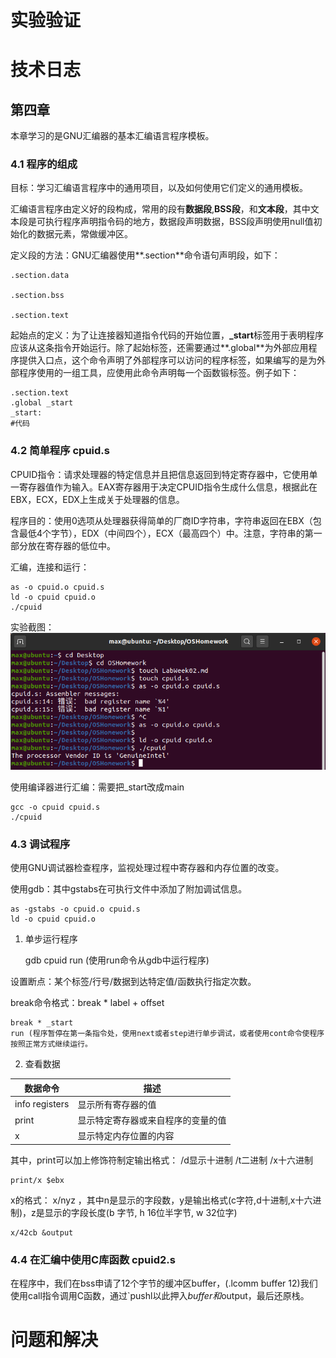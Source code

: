 # 实验验证

# 技术日志

## 第四章

本章学习的是GNU汇编器的基本汇编语言程序模板。

### 4.1 程序的组成

目标：学习汇编语言程序中的通用项目，以及如何使用它们定义的通用模板。

汇编语言程序由定义好的段构成，常用的段有**数据段**,**BSS段**，和**文本段**，其中文本段是可执行程序声明指令码的地方，数据段声明数据，BSS段声明使用null值初始化的数据元素，常做缓冲区。

定义段的方法：GNU汇编器使用**.section**命令语句声明段，如下：

	.section.data
	
	.section.bss
	
	.section.text
	
起始点的定义：为了让连接器知道指令代码的开始位置，**_start**标签用于表明程序应该从这条指令开始运行。除了起始标签，还需要通过**.global**为外部应用程序提供入口点，这个命令声明了外部程序可以访问的程序标签，如果编写的是为外部程序使用的一组工具，应使用此命令声明每一个函数锻标签。例子如下：

	.section.text
	.global _start
	_start:
	#代码
	
### 4.2 简单程序 cpuid.s

CPUID指令：请求处理器的特定信息并且把信息返回到特定寄存器中，它使用单一寄存器值作为输入。EAX寄存器用于决定CPUID指令生成什么信息，根据此在EBX，ECX，EDX上生成关于处理器的信息。
	
程序目的：使用0选项从处理器获得简单的厂商ID字符串，字符串返回在EBX（包含最低4个字节），EDX（中间四个），ECX（最高四个）中。注意，字符串的第一部分放在寄存器的低位中。

汇编，连接和运行：

	as -o cpuid.o cpuid.s
	ld -o cpuid cpuid.o
	./cpuid

实验截图： ![1](./LabWeek02_1.png)

使用编译器进行汇编：需要把_start改成main

	gcc -o cpuid cpuid.s
	./cpuid

### 4.3 调试程序

使用GNU调试器检查程序，监视处理过程中寄存器和内存位置的改变。

使用gdb：其中gstabs在可执行文件中添加了附加调试信息。

	as -gstabs -o cpuid.o cpuid.s
	ld -o cpuid cpuid.o

 1. 单步运行程序
	
	gdb cpuid
	run (使用run命令从gdb中运行程序)
	
 设置断点：某个标签/行号/数据到达特定值/函数执行指定次数。
 
 break命令格式：break * label + offset
 
	break * _start
	run (程序暂停在第一条指令处，使用next或者step进行单步调试，或者使用cont命令使程序按照正常方式继续运行。

 2. 查看数据
 
 |数据命令|描述|
 |---|---|
 |info registers|显示所有寄存器的值|
 |print|显示特定寄存器或来自程序的变量的值|
 |x|显示特定内存位置的内容|
 
 其中，print可以加上修饰符制定输出格式： /d显示十进制 /t二进制 /x十六进制
 
	print/x $ebx
 
 x的格式： x/nyz ，其中n是显示的字段数，y是输出格式(c字符,d十进制,x十六进制)，z是显示的字段长度(b 字节, h 16位半字节, w 32位字)
 
	x/42cb &output
	
### 4.4 在汇编中使用C库函数 cpuid2.s

在程序中，我们在bss申请了12个字节的缓冲区buffer，(.lcomm buffer 12)我们使用call指令调用C函数，通过`pushl以此押入$buffer和$output，最后还原栈。 


# 问题和解决
